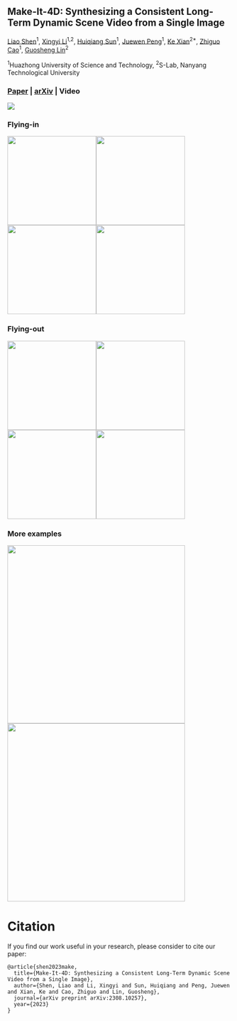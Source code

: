 ## Make-It-4D: Synthesizing a Consistent Long-Term Dynamic Scene Video from a Single Image
[Liao Shen](https://scholar.google.com.hk/citations?hl=zh-CN&user=bEi3j64AAAAJ)<sup>1</sup>,
[Xingyi Li](https://scholar.google.com/citations?user=XDKQsvUAAAAJ&hl)<sup>1,2</sup>,
[Huiqiang Sun](https://huiqiang-sun.github.io/)<sup>1</sup>,
[Juewen Peng](https://scholar.google.com/citations?hl=en&user=fYC6lCUAAAAJ)<sup>1</sup>,
[Ke Xian](https://sites.google.com/site/kexian1991/)<sup>2*</sup>,
[Zhiguo Cao](http://english.aia.hust.edu.cn/info/1085/1528.htm)<sup>1</sup>,
[Guosheng Lin](https://guosheng.github.io/)<sup>2</sup>

<sup>1</sup>Huazhong University of Science and Technology, <sup>2</sup>S-Lab, Nanyang Technological University

### [Paper](https://github.com/leoShen917/Make-It-4D/blob/main/pdf/Make-It-4D.pdf) | [arXiv](https://arxiv.org/abs/2308.10257) | Video 

<img src="https://github.com/leoShen917/Make-It-4D/blob/main/demo/teaser1.gif">

### Flying-in
<img src="https://github.com/leoShen917/Make-It-4D/blob/main/demo/flyin1.gif" width="200"><img src="https://github.com/leoShen917/Make-It-4D/blob/main/demo/flyin2.gif" width="200"><img src="https://github.com/leoShen917/Make-It-4D/blob/main/demo/flyin3.gif" width="200"><img src="https://github.com/leoShen917/Make-It-4D/blob/main/demo/flyin4.gif" width="200">
### Flying-out
<img src="https://github.com/leoShen917/Make-It-4D/blob/main/demo/flyout1.gif" width="200"><img src="https://github.com/leoShen917/Make-It-4D/blob/main/demo/flyout2.gif" width="200"><img src="https://github.com/leoShen917/Make-It-4D/blob/main/demo/flyout3.gif" width="200"><img src="https://github.com/leoShen917/Make-It-4D/blob/main/demo/flyout4.gif" width="200">
### More examples
<img src="https://github.com/leoShen917/Make-It-4D/blob/main/demo/teaser2.gif" width="400"><img src="https://github.com/leoShen917/Make-It-4D/blob/main/demo/teaser3.gif" width="400">
# Citation
If you find our work useful in your research, please consider to cite our paper:
```
@article{shen2023make,
  title={Make-It-4D: Synthesizing a Consistent Long-Term Dynamic Scene Video from a Single Image},
  author={Shen, Liao and Li, Xingyi and Sun, Huiqiang and Peng, Juewen and Xian, Ke and Cao, Zhiguo and Lin, Guosheng},
  journal={arXiv preprint arXiv:2308.10257},
  year={2023}
}
```
